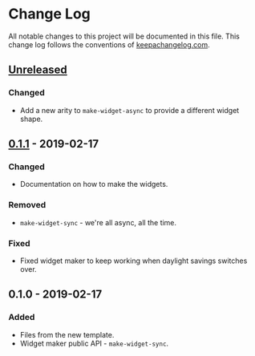 # Change Log
All notable changes to this project will be documented in this file. This change log follows the conventions of [keepachangelog.com](http://keepachangelog.com/).

## [Unreleased]
### Changed
- Add a new arity to `make-widget-async` to provide a different widget shape.

## [0.1.1] - 2019-02-17
### Changed
- Documentation on how to make the widgets.

### Removed
- `make-widget-sync` - we're all async, all the time.

### Fixed
- Fixed widget maker to keep working when daylight savings switches over.

## 0.1.0 - 2019-02-17
### Added
- Files from the new template.
- Widget maker public API - `make-widget-sync`.

[Unreleased]: https://github.com/your-name/intro-to-clojure/compare/0.1.1...HEAD
[0.1.1]: https://github.com/your-name/intro-to-clojure/compare/0.1.0...0.1.1
